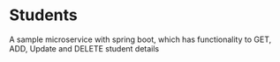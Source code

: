 # Students
A sample microservice with spring boot, which has functionality to GET, ADD, Update and DELETE student details
